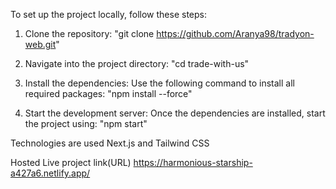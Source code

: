 To set up the project locally, follow these steps:
1. Clone the repository: "git clone https://github.com/Aranya98/tradyon-web.git"

2. Navigate into the project directory: "cd trade-with-us"

3. Install the dependencies: Use the following command to install all required packages: "npm install --force"

4. Start the development server: Once the dependencies are installed, start the project using: "npm start"


Technologies are used
Next.js and Tailwind CSS

Hosted Live project link(URL)
https://harmonious-starship-a427a6.netlify.app/
